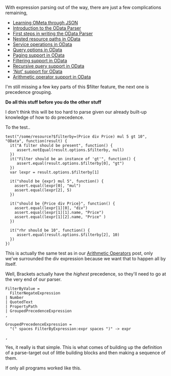 With expression parsing out of the way, there are just a few complications remaining, 

- [Learning OMeta through JSON](/entries/building-a-basic-json-parser-in-ometa.html)
- [Introduction to the OData Parser](/entries/building-an-odata-parser-in-ometa.html)
- [First steps in writing the OData Parser](/entries/writing-an-odata-parser---starting-at-the-beginning.html)
- [Nested resource paths in OData](/entries/parsing-odata---nested-resource-paths.html)
- [Service operations in OData](/entries/parsing-odata---service-operations.html)
- [Query options in OData](/entries/the-odata-parser---applying-modifiers-to-our-query.html)
- [Paging support in OData](/entries/paging-support-in-our-odata-parser.html)
- [Filtering support in OData](/entries/our-odata-parser---looking-at-filterby.html)
- [Recursive query support in OData](/entries/recursive-expression-parsing-in-our-odata-filter-parser.html)
- ['Not' support for OData](/entries/these-are-not-the-results-you-are-looking-for---odata-parser.html)
- [Arithmetic operator support in OData](/entries/adding-arithmetic-operators-to-our-odata-parser.html)

I'm still missing a few key parts of this $filter feature, the next one is precedence grouping.

**Do all this stuff before you do the other stuff**

I don't think this will be too hard to parse given our already built-up knowledge of how to do precedence.

To the test..

    test("/some/resource?$filterby=(Price div Price) mul 5 gt 10", "OData", function(result) {
      it("A filter should be present", function() {
         assert.notEqual(result.options.$filterby, null)
      })
      it("Filter should be an instance of 'gt'", function() {
         assert.equal(result.options.$filterby[0], "gt")
      })
      var lexpr = result.options.$filterby[1] 

      it("should be {expr} mul 5", function() {
        assert.equal(lexpr[0], "mul")
        assert.equal(lexpr[2], 5)
      })

      it("should be {Price div Price}", function() {
        assert.equal(lexpr[1][0], "div")
        assert.equal(lexpr[1][1].name, "Price")
        assert.equal(lexpr[1][2].name, "Price" )
      })

      it("rhr should be 10", function() {
         assert.equal(result.options.$filterby[2], 10)
      })
    })

This is actually the same test as in our [Arithmetic Operators](/entries/adding-arithmetic-operators-to-our-odata-parser.html) post, only we've surrounded the div expression because we want that to happen all by itself.

Well, Brackets actually have the *highest* precedence, so they'll need to go at the very end of our parser.

    FilterByValue = 
      FilterNegateExpression
    | Number
    | QuotedText
    | PropertyPath
    | GroupedPrecedenceExpression
    ,

    GroupedPrecedenceExpression = 
      "(" spaces FilterByExpression:expr spaces ")" -> expr

    ,

Yes, it really is that simple. This is what comes of building up the definition of a parse-target out of little building blocks and then making a sequence of them.

If only all programs worked like this.
